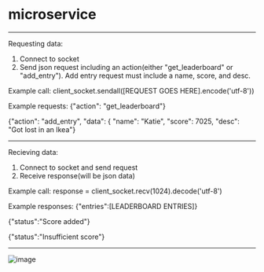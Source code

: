# microservice
----------------------------------------------------------------------------------
Requesting data:
1. Connect to socket
2. Send json request including an action(either "get_leaderboard" or "add_entry").
   Add entry request must include a name, score, and desc.

Example call:
client_socket.sendall([REQUEST GOES HERE].encode('utf-8'))

Example requests:
{"action": "get_leaderboard"}

{"action": "add_entry",
 "data": { "name": "Katie",
           "score": 7025,
           "desc": "Got lost in an Ikea"}

----------------------------------------------------------------------------------
Recieving data:
1. Connect to socket and send request
2. Receive response(will be json data)

Example call:
response = client_socket.recv(1024).decode('utf-8')

Example responses:
{"entries":[LEADERBOARD ENTRIES]}

{"status":"Score added"}

{"status":"Insufficient score"}

----------------------------------------------------------------------------------

![image](https://github.com/user-attachments/assets/fc72b221-f80c-4531-919a-0203ac2ba39f)
